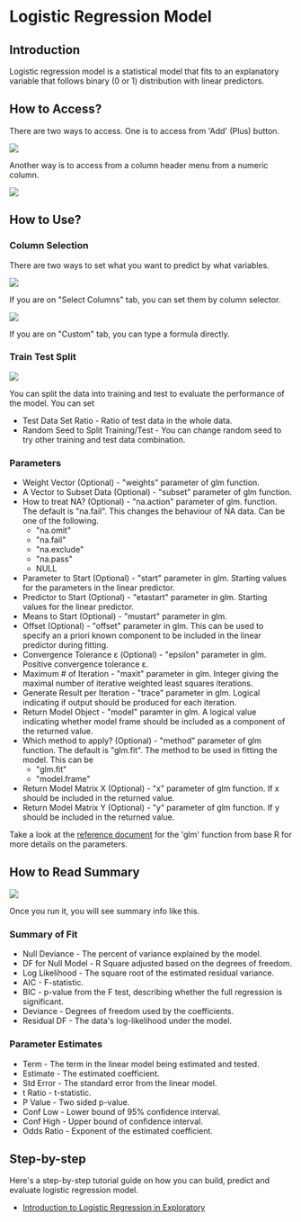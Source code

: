 # Logistic Regression Model

## Introduction

Logistic regression model is a statistical model that fits to an explanatory variable that follows binary (0 or 1) distribution with linear predictors.

## How to Access?

There are two ways to access. One is to access from 'Add' (Plus) button.

![](images/lr_add.png)

Another way is to access from a column header menu from a numeric column.

![](images/lr_cols.png)

## How to Use?

### Column Selection

There are two ways to set what you want to predict by what variables.

![](images/fml_col_selection.png)

If you are on "Select Columns" tab, you can set them by column selector.

![](images/fml_custom.png)

If you are on "Custom" tab, you can type a formula directly.

### Train Test Split

![](images/train_test_split.png)

You can split the data into training and test to evaluate the performance of the model. You can set

* Test Data Set Ratio - Ratio of test data in the whole data.
* Random Seed to Split Training/Test - You can change random seed to try other training and test data combination.

### Parameters

* Weight Vector (Optional) - "weights" parameter of glm function.
* A Vector to Subset Data (Optional) - "subset" parameter of glm function.
* How to treat NA? (Optional) - "na.action" parameter of glm. function. The default is "na.fail". This changes the behaviour of NA data. Can be one of the following.
  * "na.omit"
  * "na.fail"
  * "na.exclude"
  * "na.pass"
  * NULL
* Parameter to Start (Optional) - "start" parameter in glm. Starting values for the parameters in the linear predictor.
* Predictor to Start (Optional) - "etastart" parameter in glm. Starting values for the linear predictor.
* Means to Start (Optional) - "mustart" parameter in glm.
* Offset (Optional) - "offset" parameter in glm. This can be used to specify an a priori known component to be included in the linear predictor during fitting.
* Convergence Tolerance ε (Optional) -
"epsilon" parameter in glm. Positive convergence tolerance ε.
* Maximum # of Iteration - "maxit" parameter in glm. Integer giving the maximal number of iterative weighted least squares iterations.
* Generate Result per Iteration - "trace" parameter in glm. Logical indicating if output should be produced for each iteration.
* Return Model Object - "model" paramter in glm. A logical value indicating whether model frame should be included as a component of the returned value.
* Which method to apply? (Optional) - "method" parameter of glm function. The default is "glm.fit". The method to be used in fitting the model. This can be
  * "glm.fit"
  * "model.frame"
* Return Model Matrix X (Optional) - "x" parameter of glm function. If x should be included in the returned value.
* Return Model Matrix Y (Optional) - "y" parameter of glm function. If y should be included in the returned value.

Take a look at the [reference document](https://stat.ethz.ch/R-manual/R-devel/library/stats/html/glm.html) for the 'glm' function from base R for more details on the parameters.

## How to Read Summary

![](images/lr_summary.png)

Once you run it, you will see summary info like this.

### Summary of Fit

* Null Deviance - The percent of variance explained by the model.
* DF for Null Model - R Square adjusted based on the degrees of freedom.
* Log Likelihood - The square root of the estimated residual variance.
* AIC - F-statistic.
* BIC - p-value from the F test, describing whether the full regression is significant.
* Deviance - Degrees of freedom used by the coefficients.
* Residual DF - The data's log-likelihood under the model.

### Parameter Estimates

* Term - The term in the linear model being estimated and tested.
* Estimate - The estimated coefficient.
* Std Error - The standard error from the linear model.
* t Ratio - t-statistic.
* P Value - Two sided p-value.
* Conf Low - Lower bound of 95% confidence interval.
* Conf High - Upper bound of confidence interval.
* Odds Ratio - Exponent of the estimated coefficient.

## Step-by-step

Here's a step-by-step tutorial guide on how you can build, predict and evaluate logistic regression model.

* [Introduction to Logistic Regression in Exploratory](https://blog.exploratory.io/quick-introduction-to-logistic-regression-in-exploratory-fdcf321e2d7d)
